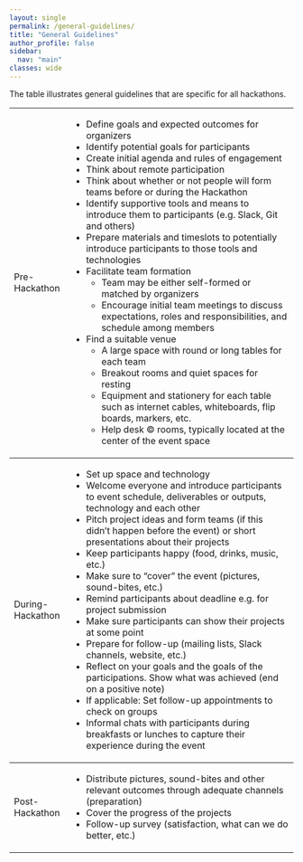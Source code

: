 ```yaml
---
layout: single
permalink: /general-guidelines/
title: "General Guidelines"
author_profile: false
sidebar:
  nav: "main"
classes: wide
---
```


<p>The table illustrates general guidelines that are specific for all hackathons.</p>

<div>
<table style="width: 100%;">
  <tr style="border-top: thin solid;">
    <td style="width: 20%;">Pre-Hackathon</td>
    <td style="width: 80%;">
      <ul>
        <li>Define goals and expected outcomes for organizers</li>
        <li>Identify potential goals for participants</li>
        <li>Create initial agenda and rules of engagement</li>
        <li>Think about remote participation</li>
        <li>Think about whether or not people will form teams before or during the Hackathon</li>
        <li>Identify supportive tools and means to introduce them to participants (e.g. Slack, Git and others)</li>
        <li>Prepare materials and timeslots to potentially introduce participants to those tools and technologies</li>
        <li>Facilitate team formation
          <ul>
            <li>Team may be either self-formed or matched by organizers</li>
            <li>Encourage initial team meetings to discuss expectations, roles and responsibilities, and schedule among members</li>
          </ul>
        </li>
        <li>Find a suitable venue
          <ul>
            <li>A large space with round or long tables for each team</li>
            <li>Breakout rooms and quiet spaces for resting</li>
            <li>Equipment and stationery for each table such as internet cables, whiteboards, flip boards, markers, etc.</li>
            <li>Help desk &copy rooms, typically located at the center of the event space</li>
          </ul>
        </li>
      </ul>
    </td>
  </tr>
  <tr style="border-top: thin solid;">
    <td style="width: 20%;">During-Hackathon</td>
    <td style="width: 80%;">
      <ul>
        <li>Set up space and technology</li>
        <li>Welcome everyone and introduce participants to event schedule, deliverables or outputs, technology and each other</li>
        <li>Pitch project ideas and form teams (if this didn’t happen before the event) or short presentations about their projects</li>
        <li>Keep participants happy (food, drinks, music, etc.)</li>
        <li>Make sure to “cover” the event (pictures, sound-bites, etc.)</li>
        <li>Remind participants about deadline e.g. for project submission</li>
        <li>Make sure participants can show their projects at some point</li>
        <li>Prepare for follow-up (mailing lists, Slack channels, website, etc.)</li>
        <li>Reflect on your goals and the goals of the participations. Show what was achieved (end on a positive note)</li>
        <li>If applicable: Set follow-up appointments to check on groups</li>
        <li>Informal chats with participants during breakfasts or lunches to capture their experience during the event</li>
      </ul>
    </td>
  </tr>
  <tr style="border-top: thin solid;">
    <td style="width: 20%;">Post-Hackathon</td>
    <td style="width: 80%;">
      <ul>
        <li>Distribute pictures, sound-bites and other relevant outcomes through adequate channels (preparation)</li>
        <li>Cover the progress of the projects</li>
        <li>Follow-up survey (satisfaction, what can we do better, etc.)</li>
      </ul>
    </td>
  </tr>
</table>
